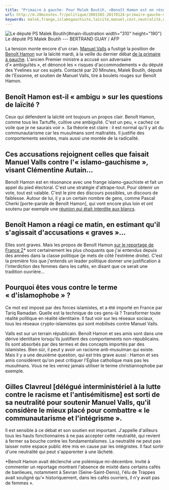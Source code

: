 ```yaml
---
title: "Primaire à gauche: Pour Malek Boutih, «Benoît Hamon est en résonance avec une frange islamo-gauchiste»"
url: http://m.20minutes.fr/politique/2001583-20170124-primaire-gauche-malek-boutih-benoit-hamon-resonance-frange-islamo-gauchiste
keywords: malek,frange,islamogauchiste,laïcité,manuel,cest,neutralité,quil,gauche,valls,boutih,hamon,primaire,benoît,résonance,député,politique
---
```

![Le député PS Malek Boutih](https://img.20mn.fr/CGuD2ubzQfS21JFyjo8krQ/310x190_depute-ps-malek-boutih.jpg){#main-illustration width="310" height="190"} Le député PS Malek Boutih --- BERTRAND GUAY / AFP

La tension monte encore d'un cran. [Manuel Valls](https://www.20minutes.fr/politique/manuel_valls/) a fustigé la position de [Benoît Hamon](https://www.20minutes.fr/politique/benoit_hamon/) sur la laïcité mardi, à la veille du dernier débat [de la primaire à gauche](https://www.20minutes.fr/politique/primaire_socialiste/). L'ancien Premier ministre a accusé son adversaire d\'« ambiguïtés », et dénoncé les « risques d'accommodements » du député des Yvelines sur ces sujets. Contacté par 20 Minutes, Malek Boutih, député de l'Essonne, et soutien de Manuel Valls, tire à boulets rouges sur Benoît Hamon.

Benoît Hamon est-il « ambigu » sur les questions de laïcité ?
-------------------------------------------------------------

Ceux qui défendent la laïcité ont toujours un propos clair. Benoît Hamon, comme tous les Tartuffe, cultive une ambiguïté. C'est un peu, « cachez ce voile que je ne saurais voir ». Sa théorie est claire : il est normal qu'il y ait du communautarisme car les musulmans sont maltraités. Il justifie des comportements sexistes, mais aussi une montée de la radicalité.

Ces accusations rejoignent celles que faisait Manuel Valls contre l'« islamo-gauchisme », visant Clémentine Autain...
---------------------------------------------------------------------------------------------------------------------

Benoît Hamon est en résonance avec une frange islamo-gauchiste et fait un appel du pied électoral. C'est une stratégie d'attrape-tout. Pour obtenir un vote, tout est valable. C'est le pire des discours possibles, un discours de faiblesse. Autour de lui, il y a un certain nombre de gens, comme Pascal Cherki \[porte-parole de Benoît Hamon\], qui vont encore plus loin et ont soutenu par exemple une [réunion qui était interdite aux blancs](https://www.arretsurimages.net/articles/2016-04-30/Un-camp-d-ete-et-un-atelier-de-Paris-8-reserves-aux-non-Blancs-et-alors-id8713).

Benoît Hamon a réagi ce matin, en estimant qu'il s'agissait d'accusations « graves »...
---------------------------------------------------------------------------------------

Elles sont graves. Mais les propos de Benoît Hamon [sur le reportage de France 2](http://www.marianne.net/cafes-interdits-aux-femmes-france-benoit-hamon-relativise-100248717.html)\* sont certainement les plus choquants que j'ai entendus depuis des années dans la classe politique (je mets de côté l'extrême droite). C'est la première fois que j'entends un leader politique donner une justification à l'interdiction des femmes dans les cafés, en disant que ce serait une tradition ouvrière...

Pourquoi êtes vous contre le terme « d'islamophobe » ?
------------------------------------------------------

Ce mot est imposé par des forces islamistes, et a été importé en France par Tariq Ramadan. Quelle est la technique de ces gens-là ? Transformer toute réalité politique en réalité identitaire. Il faut voir sur les réseaux sociaux, tous les réseaux crypto-islamistes qui sont mobilisés contre Manuel Valls.

Valls est sur un terrain républicain. Benoît Hamon et ses amis sont dans une dérive identitaire lorsqu'ils justifient des comportements non-républicains. Ils sont absorbés par des termes et des concepts importés par des islamistes. Bien sûr, il peut y avoir un racisme anti-musulman qui existe. Mais il y a une deuxième question, qui est très grave aussi : Hamon et ses amis considèrent qu'on peut critiquer l'Église catholique mais pas les musulmans. Vous ne les verrez jamais utiliser le terme christiannophobe par exemple.

Gilles Clavreul \[délégué interministériel à la lutte contre le racisme et l'antisémitisme\] est sorti de sa neutralité pour soutenir Manuel Valls, qu'il considère le mieux placé pour combattre « le communautarisme et l'intégrisme ».
-----------------------------------------------------------------------------------------------------------------------------------------------------------------------------------------------------------------------------------------

Il est sensible à ce débat et son soutien est important. J'appelle d'ailleurs tous les hauts fonctionnaires à ne pas accepter cette neutralité, qui revient à fermer sa bouche contre les fondamentalismes. La neutralité ne peut pas laisser notre espace public être mis en cause par les intégristes. Il faut sortir d'une neutralité qui peut s'apparenter à une lâcheté.

\*Benoît Hamon avait déclenché une polémique mi-décembre. Invité à commenter un reportage montrant l'absence de mixité dans certains cafés de banlieues, notamment à Sevran (Seine-Saint-Denis), l'élu de Trappes avait souligné qu\'« historiquement, dans les cafés ouvriers, il n'y avait pas de femmes ».
